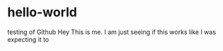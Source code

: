 # hello-world
testing of Github
Hey This is me.  I am just seeing if this works like I was expecting it to
